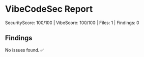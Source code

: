 # VibeCodeSec Report
SecurityScore: 100/100 | VibeScore: 100/100 | Files: 1 | Findings: 0

## Findings
No issues found. ✅
